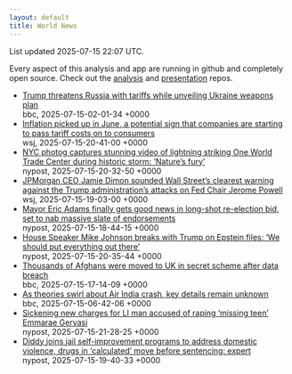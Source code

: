 ```yaml
---
layout: default
title: World News
---
```


<div markdown="0">
<div class="byline small text-muted">List updated <span class="datetime">2025-07-15 22:07 UTC</span>.</div>

<p>Every aspect of this analysis and app are running in github and completely open source. Check out the <a href="https://github.com/Castro-Media/Analysis">analysis</a> and <a href="https://github.com/Castro-Media/TopStoryReview.com">presentation</a> repos.</p>
<ul>
<li><a href='https://www.bbc.com/news/articles/czdv20v9lp1o'>Trump threatens Russia with tariffs while unveiling Ukraine weapons plan</a><div class='byline small text-muted'>bbc, <span class="datetime">2025-07-15-02-01-34 +0000</span></div></li>
<li><a href='https://www.wsj.com/economy/inflation-hit-2-7-in-june-in-line-with-expectations-8f92a8cd'>Inflation picked up in June, a potential sign that companies are starting to pass tariff costs on to consumers</a><div class='byline small text-muted'>wsj, <span class="datetime">2025-07-15-20-41-00 +0000</span></div></li>
<li><a href='https://nypost.com/2025/07/15/us-news/nyc-photog-shoots-stunning-video-of-lightning-striking-one-world-trade/'>NYC photog captures stunning video of lightning striking One World Trade Center during historic storm: &#8216;Nature&#8217;s fury&#8217;</a><div class='byline small text-muted'>nypost, <span class="datetime">2025-07-15-20-32-50 +0000</span></div></li>
<li><a href='https://www.wsj.com/economy/central-banking/dimon-defends-fed-independence-after-trump-attacks-6cb6b05f'>JPMorgan CEO Jamie Dimon sounded Wall Street&#8217;s clearest warning against the Trump administration&#8217;s attacks on Fed Chair Jerome Powell</a><div class='byline small text-muted'>wsj, <span class="datetime">2025-07-15-19-03-00 +0000</span></div></li>
<li><a href='https://nypost.com/2025/07/15/us-news/mayor-adams-to-land-massive-endorsements-in-early-days-of-independent-re-election-run/'>Mayor Eric Adams finally gets good news in long-shot re-election bid, set to nab massive slate of endorsements</a><div class='byline small text-muted'>nypost, <span class="datetime">2025-07-15-18-44-15 +0000</span></div></li>
<li><a href='https://nypost.com/2025/07/15/us-news/house-speaker-mike-johnson-breaks-with-trump-on-epstein-files-we-should-put-everything-out-there/'>House Speaker Mike Johnson breaks with Trump on Epstein files: &#8216;We should put everything out there&#8217;</a><div class='byline small text-muted'>nypost, <span class="datetime">2025-07-15-20-35-44 +0000</span></div></li>
<li><a href='https://www.bbc.com/news/articles/cvg8zy78787o'>Thousands of Afghans were moved to UK in secret scheme after data breach</a><div class='byline small text-muted'>bbc, <span class="datetime">2025-07-15-17-14-09 +0000</span></div></li>
<li><a href='https://www.bbc.com/news/articles/cp3lpdqp7x3o'>As theories swirl about Air India crash, key details remain unknown</a><div class='byline small text-muted'>bbc, <span class="datetime">2025-07-15-06-42-06 +0000</span></div></li>
<li><a href='https://nypost.com/2025/07/15/us-news/sickening-new-charges-for-man-accused-of-raping-emmarae-gervasi/'>Sickening new charges for LI man accused of raping &#8216;missing teen&#8217; Emmarae Gervasi</a><div class='byline small text-muted'>nypost, <span class="datetime">2025-07-15-21-28-25 +0000</span></div></li>
<li><a href='https://nypost.com/2025/07/15/us-news/diddy-joins-self-improvement-programs-over-domestic-violence-drugs-in-calculated-move-before-sentencing-expert/'>Diddy joins jail self-improvement programs to address domestic violence, drugs in &#8216;calculated&#8217; move before sentencing: expert</a><div class='byline small text-muted'>nypost, <span class="datetime">2025-07-15-19-40-33 +0000</span></div></li>
</ul>
</div>
